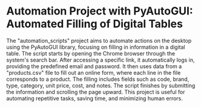 # Automation Project with PyAutoGUI: Automated Filling of Digital Tables

The "automation_scripts" project aims to automate actions on the desktop using the PyAutoGUI library, focusing on filling in information in a digital table. The script starts by opening the Chrome browser through the system's search bar. After accessing a specific link, it automatically logs in, providing the predefined email and password. It then uses data from a "products.csv" file to fill out an online form, where each line in the file corresponds to a product. The filling includes fields such as code, brand, type, category, unit price, cost, and notes. The script finishes by submitting the information and scrolling the page upward. This project is useful for automating repetitive tasks, saving time, and minimizing human errors.
